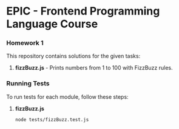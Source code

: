 # EPIC - Frontend Programming Language Course

### Homework 1

This repository contains solutions for the given tasks:

1. **fizzBuzz.js** - Prints numbers from 1 to 100 with FizzBuzz rules.

### Running Tests

To run tests for each module, follow these steps:

1. **fizzBuzz.js**
    ```sh
    node tests/fizzBuzz.test.js
    ```